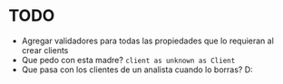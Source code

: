 # TODO

- Agregar validadores para todas las propiedades que lo requieran al crear clients
- Que pedo con esta madre? `client as unknown as Client`
- Que pasa con los clientes de un analista cuando lo borras? D: